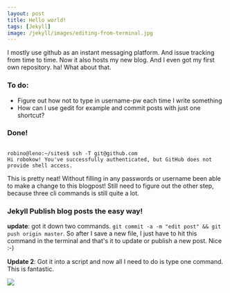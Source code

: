 ```yaml
---
layout: post
title: Hello world!
tags: [Jekyll]
image: /jekyll/images/editing-from-terminal.jpg
---
```


I mostly use github as an instant messaging platform. And issue tracking from time to time. Now it also hosts my new blog. And I even got my first own repository. ha! What about that.

<h3>To do:</h3>
<ul><li>Figure out how not to type in username-pw each time I write something</li>
<li>How can I use gedit for example and commit posts with just one shortcut?</li>
</ul>

<h3>Done!</h3>
<code>
robino@leno:~/sites$ ssh -T git@github.com
Hi robokow! You've successfully authenticated, but GitHub does not provide shell access.
</code>

This is pretty neat! Without filling in any passwords or username been able to make a change to this blogpost! Still need to figure out the other step, because three cli commands is still quite a lot.

<h3>Jekyll Publish blog posts the easy way!</h3>
<strong>update</strong>: got it down two commands. <code>git commit -a -m "edit post" && git push origin master</code>. So after I save a new file, I just have to hit this command in the terminal and that's it to update or publish a new post. Nice :-)

**Update 2**: Got it into a script and now all I need to do is type one command. This is fantastic.

<img src="{{ site.baseurl }}/images/editing-from-terminal.jpg">
